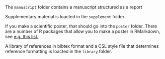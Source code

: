 The `manuscript` folder contains a manuscript structured as a report

Supplementary material is loacted in the `supplement` folder.

If you make a scientific poster, that should go into the `poster` folder. There are a number of R packages that allow you to make a poster in RMarkdown, see [e.g. this list.
](https://gist.github.com/Pakillo/4854e5d760351206084f6be8abe476b2)

A library of references in bibtex format and a CSL style file that determines reference formatting is loacted in the `library` folder.
